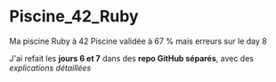 # Piscine_42_Ruby
Ma piscine Ruby à 42
Piscine validée à 67 %
mais erreurs sur le day 8

J'ai refait les **jours 6 et 7** dans des **repo GitHub séparés**, avec des _explications détaillées_
